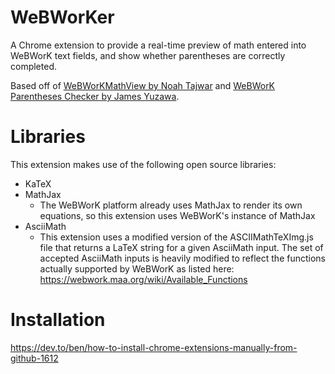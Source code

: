 # WeBWorKer

A Chrome extension to provide a real-time preview of math entered into WeBWorK text fields, and show whether parentheses are correctly completed.

Based off of [WeBWorKMathView by Noah Tajwar](https://github.com/noaht11/WeBWorKMathView) and [WeBWorK Parentheses Checker by James Yuzawa](yuzawa-san/webwork-parentheses-checker).

# Libraries

This extension makes use of the following open source libraries:

- KaTeX
- MathJax
	- The WeBWorK platform already uses MathJax to render its own equations, so this extension uses WeBWorK's instance of MathJax
- AsciiMath
	- This extension uses a modified version of the ASCIIMathTeXImg.js file that returns a LaTeX string for a given AsciiMath input. The set of accepted AsciiMath inputs is heavily modified to reflect the functions actually supported by WeBWorK as listed here: https://webwork.maa.org/wiki/Available_Functions

# Installation

https://dev.to/ben/how-to-install-chrome-extensions-manually-from-github-1612
